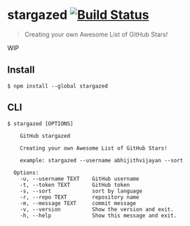 # stargazed [![Build Status](https://travis-ci.com/abhijithvijayan/stargazed.svg?branch=master)](https://travis-ci.com/abhijithvijayan/stargazed)

> Creating your own Awesome List of GitHub Stars!

WIP

## Install

```
$ npm install --global stargazed
```

## CLI

```
$ stargazed [OPTIONS]

    GitHub stargazed

    Creating your own Awesome List of GitHub Stars!

    example: stargazed --username abhijithvijayan --sort

  Options:
    -u, --username TEXT    GitHub username
    -t, --token TEXT       GitHub token
    -s, --sort             sort by language
    -r, --repo TEXT        repository name
    -m, --message TEXT     commit message
    -v, --version          Show the version and exit.
    -h, --help             Show this message and exit.
```
